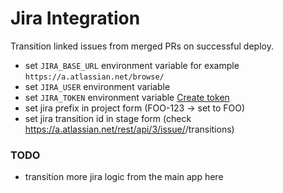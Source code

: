 # Jira Integration

Transition linked issues from merged PRs on successful deploy.

- set `JIRA_BASE_URL` environment variable for example `https://a.atlassian.net/browse/`
- set `JIRA_USER` environment variable
- set `JIRA_TOKEN` environment variable [Create token](https://id.atlassian.com/manage/api-tokens)
- set jira prefix in project form (FOO-123 -> set to FOO)
- set jira transition id in stage form (check https://a.atlassian.net/rest/api/3/issue/<ISSUE-ID>/transitions)

### TODO
- transition more jira logic from the main app here
